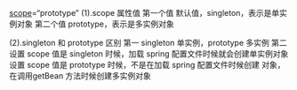 [scope](https://so.csdn.net/so/search?q=scope&spm=1001.2101.3001.7020)=“prototype”
(1).scope 属性值
第一个值 默认值，singleton，表示是单实例对象
第二个值 prototype，表示是多实例对象

(2).singleton 和 prototype 区别
第一 singleton 单实例，prototype 多实例
第二 设置 scope 值是 singleton 时候，加载 spring 配置文件时候就会创建单实例对象设置 scope 值是 prototype 时候，不是在加载 spring 配置文件时候创建 对象，在调用getBean 方法时候创建多实例对象

